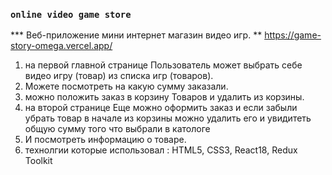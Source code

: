 ### `online video game store`
*** Веб-приложение мини интернет магазин видео игр. 
** https://game-story-omega.vercel.app/

1)   на  первой главной странице  Пользователь может выбрать себе видео игру (товар) из списка игр (товаров).
2)  Можете посмотреть на какую сумму  заказали.
3) можно положить заказ в корзину Товаров и удалить из корзины.
4)  на второй странице Еще можно оформить заказ и если забыли убрать  товар в начале из корзины можно удалить его и увидитеть общую сумму того что выбрали в катологе
5)  И посмотреть информацию о товаре.
6)  технолгии которые использовал : HTML5,  CSS3, React18,  Redux Toolkit
